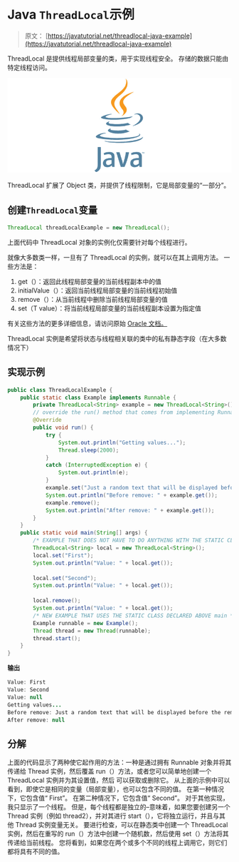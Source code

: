 # Java `ThreadLocal`示例

> 原文： [https://javatutorial.net/threadlocal-java-example](https://javatutorial.net/threadlocal-java-example)

ThreadLocal 是提供线程局部变量的类，用于实现线程安全。 存储的数据只能由特定线程访问。

![java-featured-image](img/e0db051dedc1179e7424b6d998a6a772.jpg)

ThreadLocal 扩展了 Object 类，并提供了线程限制，它是局部变量的“一部分”。

## **创建`ThreadLocal`变量**

```java
ThreadLocal threadLocalExample = new ThreadLocal();
```

上面代码中 ThreadLocal 对象的实例化仅需要针对每个线程进行。

就像大多数类一样，一旦有了 ThreadLocal 的实例，就可以在其上调用方法。 一些方法是：

1.  get（）：返回此线程局部变量的当前线程副本中的值
2.  initialValue（）：返回当前线程局部变量的当前线程初始值
3.  remove（）：从当前线程中删除当前线程局部变量的值
4.  set（T value）：将当前线程局部变量的当前线程副本设置为指定值

有关这些方法的更多详细信息，请访问原始 [Oracle 文档。](https://docs.oracle.com/javase/7/docs/api/java/lang/ThreadLocal.html)

ThreadLocal 实例是希望将状态与线程相关联的类中的私有静态字段（在大多数情况下）

## **实现示例**

```java
public class ThreadLocalExample { 
    public static class Example implements Runnable {
        private ThreadLocal<String> example = new ThreadLocal<String>();
        // override the run() method that comes from implementing Runnable class
        @Override
        public void run() {
            try {
                System.out.println("Getting values...");
                Thread.sleep(2000);
            }
            catch (InterruptedException e) {  
                System.out.println(e);
            }  
            example.set("Just a random text that will be displayed before the remove function");
            System.out.println("Before remove: " + example.get());
            example.remove();
            System.out.println("After remove: " + example.get());
        }
    }
    public static void main(String[] args) { 
        /* EXAMPLE THAT DOES NOT HAVE TO DO ANYTHING WITH THE STATIC CLASS ABOVE main*/
        ThreadLocal<String> local = new ThreadLocal<String>(); 
        local.set("First"); 
        System.out.println("Value: " + local.get()); 

        local.set("Second"); 
        System.out.println("Value: " + local.get()); 

        local.remove(); 
        System.out.println("Value: " + local.get());
        /* NEW EXAMPLE THAT USES THE STATIC CLASS DECLARED ABOVE main */
        Example runnable = new Example();
        Thread thread = new Thread(runnable);
        thread.start();
    } 
}
```

**输出**

```java
Value: First
Value: Second
Value: null
Getting values...
Before remove: Just a random text that will be displayed before the remove function
After remove: null
```

## **分解**

上面的代码显示了两种使它起作用的方法：一种是通过拥有 Runnable 对象并将其传递给 Thread 实例，然后覆盖 run（）方法，或者您可以简单地创建一个 ThreadLocal 实例并为其设置值，然后 可以获取或删除它。 从上面的示例中可以看到，即使它是相同的变量（局部变量），也可以包含不同的值。 在第一种情况下，它包含值“ First”。 在第二种情况下，它包含值“ Second”。 对于其他实现，我只显示了一个线程。 但是，每个线程都是独立的–意味着，如果您要创建另一个 Thread 实例（例如 thread2），并对其进行 start（），它将独立运行，并且与其他 Thread 实例变量无关。 要进行检查，可以在静态类中创建一个 ThreadLocal 实例，然后在重写的 run（）方法中创建一个随机数，然后使用 set（）方法将其传递给当前线程。 您将看到，如果您在两个或多个不同的线程上调用它，则它们都将具有不同的值。